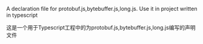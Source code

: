 A declaration file for protobuf.js,bytebuffer.js,long.js. Use it in project written in typescript

这是一个用于Typescript工程中的为protobuf.js,bytebuffer.js,long.js编写的声明文件